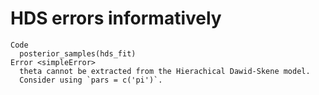 # HDS errors informatively

    Code
      posterior_samples(hds_fit)
    Error <simpleError>
      theta cannot be extracted from the Hierachical Dawid-Skene model.
      Consider using `pars = c('pi')`.

